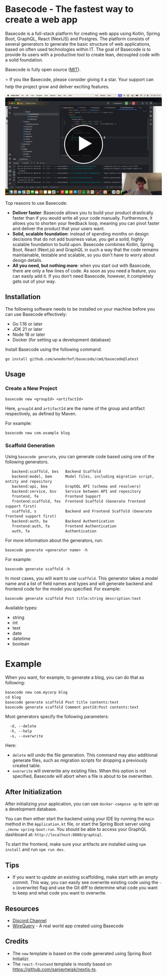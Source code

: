 # Basecode - The fastest way to create a web app

Basecode is a full-stack platform for creating web apps using Kotlin, Spring Boot, GraphQL, React (NextJS) and
Postgres. The platform consists of several generators to generate the basic structure of web applications, based on
often used technologies within IT. The goal of Basecode is to provide its users with a productive tool to
create lean, decoupled code with a solid foundation.

Basecode is fully open source ([MIT](LICENSE.md)).

⭐ If you like Basecode, please consider giving it a star. Your support can help the project grow and deliver exciting
features.

<a href="https://www.youtube.com/watch?v=rx9xL0nhot8"><img src="video-button.png"></a>

Top reasons to use Basecode:

- **Deliver faster**: Basecode allows you to build your product drastically faster than if
  you would write all your code manually. Furthermore, it allows you to shorten your feedback
  loop, meaning you can pivot faster and deliver the product that your users want.
- **Solid, scalable foundation**: instead of spending months on design decisions that
  do not add business value, you get a solid, highly scalable foundation to build upon.
  Basecode combines Kotlin, Spring Boot, React (Next.js) and GraphQL in such a way that
  the code remains maintainable, testable and scalable, so you don't have to worry about
  design details.
- **All you need, but nothing more**: when you start out with Basecode, there are only a
  few lines of code. As soon as you need a feature, you can easily add it. If you don't need
  Basecode, however, it completely gets out of your way.

## Installation

The following software needs to be installed on your machine before you can use Basecode effectively:

- Go 1.16 or later
- JDK 21 or later
- Node 18 or later
- Docker (for setting up a development database)

Install Basecode using the following command:

```shell
go install github.com/wnederhof/basecode/cmd/basecode@latest
```

## Usage

### Create a New Project

```
basecode new <groupId> <artifactId>
```

Here, `groupId` and `artifactId` are the name of the group and artifact respectively, as defined by Maven.

For example:

```
basecode new com.example blog
```

### Scaffold Generation

Using `basecode generate`, you can generate code based using one of the following generators.

```
   backend:scaffold, bes   Backend Scaffold
   backend:model, bem      Model files, including migration script, entity and repository
   backend:api, bea        GraphQL API (schema and resolvers)
   backend:service, bsv    Service between API and repository
   frontend, fe            Frontend Support
   frontend:scaffold, fes  Frontend Scaffold (Generate frontend support first)
   scaffold, s             Backend and Frontend Scaffold (Generate frontend support first)
   backend:auth, ba        Backend Authentication
   frontend:auth, fa       Frontend Authentication
   auth, fa                Authentication
```

For more information about the generators, run:

```
basecode generate <generator name> -h
```

For example:

```
basecode generate scaffold -h
```

In most cases, you will want to use `scaffold`. This generator takes a model name and a list of field names and types
and will generate backend and frontend code for the model you specified. For example:

```
basecode generate scaffold Post title:string description:text
```

Available types:

- string
- int
- text
- date
- datetime
- boolean

# Example

When you want, for example, to generate a blog, you can do that as following:

```
basecode new com.mycorp blog
cd blog
basecode generate scaffold Post title contents:text
basecode generate scaffold Comment postId:Post contents:text
```

Most generators specify the following parameters:

```
  -d, --delete
  -h, --help
  -o, --overwrite
```

Here:

- `delete` will undo the file generation. This command may also additional generate files, such as migration scripts for
  dropping a previously created table.
- `overwrite` will overwrite any existing files. When this option is not specified, Basecode will abort when a file is
  about to be overwritten.

## After Initialization

After initializing your application, you can use `docker-compose up` to spin up a development database.

You can then either start the backend using your IDE by running the `main` method in the `Application.kt` file, or start
the Spring Boot server using `./mvnw spring-boot:run`. You should be able to access your GraphQL dashboard
at: `http://localhost:8080/graphiql`.

To start the frontend, make sure your artifacts are installed using `npm install` and run `npm run dev`.

## Tips

- If you want to *update* an existing scaffolding, make start with an empty commit. This way, you can easily see
  overwrite existing code using the `-o` (overwrite) flag and use the Git diff to determine what code you want to keep
  and what code you want to overwrite.

## Resources

- [Discord Channel](https://discord.gg/KgcYdpEZ)
- [WireQuery](https://github.com/wirequery/wirequery) - A real world app created using Basecode

## Credits

- The `new` template is based on the code generated using Spring Boot Initializr.
- The `react-frontend` template is mostly based on https://github.com/sanjaytwisk/nextjs-ts.
